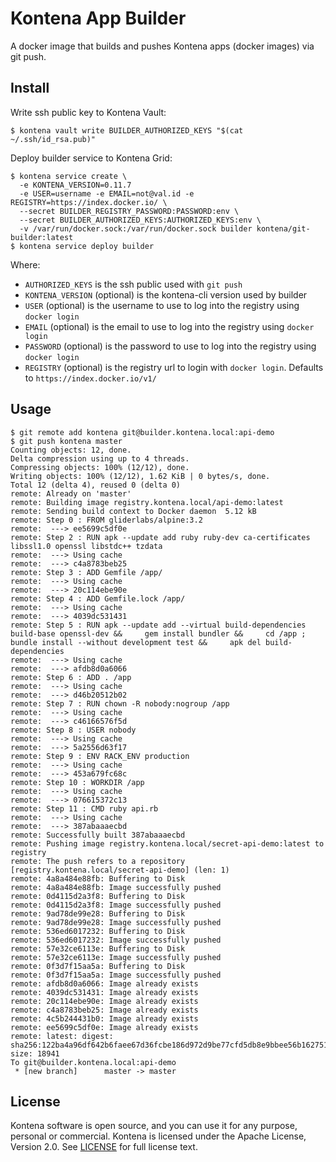 # Kontena App Builder

A docker image that builds and pushes Kontena apps (docker images) via git push.

## Install

Write ssh public key to Kontena Vault:

```
$ kontena vault write BUILDER_AUTHORIZED_KEYS "$(cat ~/.ssh/id_rsa.pub)"
```

Deploy builder service to Kontena Grid:

```
$ kontena service create \
  -e KONTENA_VERSION=0.11.7
  -e USER=username -e EMAIL=not@val.id -e REGISTRY=https://index.docker.io/ \
  --secret BUILDER_REGISTRY_PASSWORD:PASSWORD:env \
  --secret BUILDER_AUTHORIZED_KEYS:AUTHORIZED_KEYS:env \
  -v /var/run/docker.sock:/var/run/docker.sock builder kontena/git-builder:latest
$ kontena service deploy builder
```

Where:

- `AUTHORIZED_KEYS` is the ssh public used with `git push`
- `KONTENA_VERSION` (optional) is the kontena-cli version used by builder
- `USER` (optional) is the username to use to log into the registry using `docker login`
- `EMAIL` (optional) is the email to use to log into the registry using `docker login`
- `PASSWORD` (optional) is the password to use to log into the registry using `docker login`
- `REGISTRY` (optional) is the registry url to login with `docker login`. Defaults to `https://index.docker.io/v1/`

## Usage

```
$ git remote add kontena git@builder.kontena.local:api-demo
$ git push kontena master
Counting objects: 12, done.
Delta compression using up to 4 threads.
Compressing objects: 100% (12/12), done.
Writing objects: 100% (12/12), 1.62 KiB | 0 bytes/s, done.
Total 12 (delta 4), reused 0 (delta 0)
remote: Already on 'master'
remote: Building image registry.kontena.local/api-demo:latest
remote: Sending build context to Docker daemon  5.12 kB
remote: Step 0 : FROM gliderlabs/alpine:3.2
remote:  ---> ee5699c5df0e
remote: Step 2 : RUN apk --update add ruby ruby-dev ca-certificates     libssl1.0 openssl libstdc++ tzdata
remote:  ---> Using cache
remote:  ---> c4a8783beb25
remote: Step 3 : ADD Gemfile /app/
remote:  ---> Using cache
remote:  ---> 20c114ebe90e
remote: Step 4 : ADD Gemfile.lock /app/
remote:  ---> Using cache
remote:  ---> 4039dc531431
remote: Step 5 : RUN apk --update add --virtual build-dependencies build-base openssl-dev &&     gem install bundler &&     cd /app ; bundle install --without development test &&     apk del build-dependencies
remote:  ---> Using cache
remote:  ---> afdb8d0a6066
remote: Step 6 : ADD . /app
remote:  ---> Using cache
remote:  ---> d46b20512b02
remote: Step 7 : RUN chown -R nobody:nogroup /app
remote:  ---> Using cache
remote:  ---> c46166576f5d
remote: Step 8 : USER nobody
remote:  ---> Using cache
remote:  ---> 5a2556d63f17
remote: Step 9 : ENV RACK_ENV production
remote:  ---> Using cache
remote:  ---> 453a679fc68c
remote: Step 10 : WORKDIR /app
remote:  ---> Using cache
remote:  ---> 076615372c13
remote: Step 11 : CMD ruby api.rb
remote:  ---> Using cache
remote:  ---> 387abaaaecbd
remote: Successfully built 387abaaaecbd
remote: Pushing image registry.kontena.local/secret-api-demo:latest to registry
remote: The push refers to a repository [registry.kontena.local/secret-api-demo] (len: 1)
remote: 4a8a484e88fb: Buffering to Disk
remote: 4a8a484e88fb: Image successfully pushed
remote: 0d4115d2a3f8: Buffering to Disk
remote: 0d4115d2a3f8: Image successfully pushed
remote: 9ad78de99e28: Buffering to Disk
remote: 9ad78de99e28: Image successfully pushed
remote: 536ed6017232: Buffering to Disk
remote: 536ed6017232: Image successfully pushed
remote: 57e32ce6113e: Buffering to Disk
remote: 57e32ce6113e: Image successfully pushed
remote: 0f3d7f15aa5a: Buffering to Disk
remote: 0f3d7f15aa5a: Image successfully pushed
remote: afdb8d0a6066: Image already exists
remote: 4039dc531431: Image already exists
remote: 20c114ebe90e: Image already exists
remote: c4a8783beb25: Image already exists
remote: 4c5b244431b0: Image already exists
remote: ee5699c5df0e: Image already exists
remote: latest: digest: sha256:122ba4a96df642b6faee67d36fcbe186d972d9be77cfd5db8e9bbee56b162751 size: 18941
To git@builder.kontena.local:api-demo
 * [new branch]      master -> master

```

## License

Kontena software is open source, and you can use it for any purpose, personal or commercial. Kontena is licensed under the Apache License, Version 2.0. See [LICENSE](LICENSE) for full license text.
